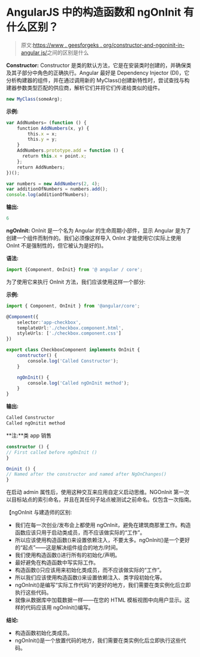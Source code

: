 # AngularJS 中的构造函数和 ngOnInit 有什么区别？

> 原文:[https://www . geesforgeks . org/constructor-and-ngoninit-in-angular js/](https://www.geeksforgeeks.org/what-is-the-difference-between-constructor-and-ngoninit-in-angularjs/)之间的区别是什么

**Constructor:** Constructor 是类的默认方法，它是在安装类时创建的，并确保类及其子部分中角色的正确执行。Angular 最好是 Dependency Injector (DI)，它分析构建器的组件，并在通过调用新的 MyClass()创建新特性时，尝试查找与构建器参数类型匹配的供应商，解析它们并将它们传递给类似的组件。

```ts
new MyClass(someArg);
```

**示例:**

```ts
var AddNumbers= (function () {
    function AddNumbers(x, y) {
        this.x = x;
        this.y = y;
    }
    AddNumbers.prototype.add = function () {
      return this.x + point.x;
    };
    return AddNumbers;
})();

var numbers = new AddNumbers(2, 4);
var additionOfNumbers = numbers.add();
console.log(additionOfNumbers);
```

**输出:**

```ts
6
```

**ngOnInit:** OnInit 是一个名为 Angular 的生命周期小部件，显示 Angular 是为了创建一个组件而制作的。我们必须像这样导入 OnInt 才能使用它(实际上使用 OnInt 不是强制性的，但它被认为是好的)。

**语法:**

```ts
import {Component, OnInit} from '@ angular / core';
```

为了使用它来执行 OnInit 方法，我们应该使用这样一个部分:

**示例:**

```ts
import { Component, OnInit } from '@angular/core';

@Component({
    selector:'app-checkbox',
    templateUrl:'./checkbox.component.html',
    styleUrls: ['./checkbox.component.css']
})

export class CheckboxComponent implements OnInit {
    constructor() {
        console.log('Called Constructor');
    }

    ngOnInit() {
        console.log('Called ngOnInit method');
    }
}
```

**输出:**

```ts
Called Constructor
Called ngOnitit method
```

**注:**类 app 销售

```ts
constructor () {
// First called before ngOnInit ()
}
```

```ts
Oninit () {
// Named after the constructor and named after NgOnChanges()
}

```

在启动 admin 属性后，使用这种交互来应用自定义启动思维。NGOnInit 第一次以目标站点的索引命名，并且在其任何子站点被测试之前命名。仅包含一次指南。

【ngOnInit 与建造师的区别:

*   我们在每一次创业/发布会上都使用 ngOnInit，避免在建筑商那里工作。构造函数应该只用于启动类成员，而不应该做实际的“工作”。
*   所以应该使用构造函数()来设置依赖注入，不要太多。ngOnInit()是一个更好的“起点”——这是解决组件组合的地方/时间。
*   我们使用构造函数()进行所有的初始化/声明。
*   最好避免在构造函数中写实际工作。
*   构造函数()只应该用来初始化类成员，而不应该做实际的“工作”。
*   所以我们应该使用构造函数()来设置依赖注入、类字段初始化等。
*   ngOnInit()是编写“实际工作代码”的更好的地方，我们需要在类实例化后立即执行这些代码。
*   就像从数据库中加载数据一样——在您的 HTML 模板视图中向用户显示。这样的代码应该用 ngOnInit()编写。

**结论:**

*   构造函数初始化类成员。
*   ngOnInit()是一个放置代码的地方，我们需要在类实例化后立即执行这些代码。